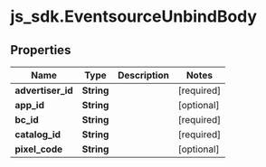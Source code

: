 # js_sdk.EventsourceUnbindBody

## Properties
Name | Type | Description | Notes
------------ | ------------- | ------------- | -------------
**advertiser_id** | **String** |  | [required] 
**app_id** | **String** |  | [optional] 
**bc_id** | **String** |  | [required] 
**catalog_id** | **String** |  | [required] 
**pixel_code** | **String** |  | [optional] 

